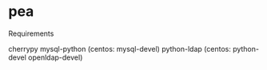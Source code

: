 pea
===
Requirements

cherrypy
mysql-python (centos: mysql-devel)
python-ldap (centos: python-devel openldap-devel)

